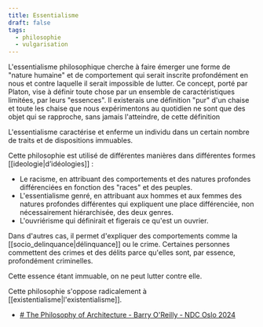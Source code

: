 ```yaml
---
title: Essentialisme
draft: false
tags:
  - philosophie
  - vulgarisation
---
```


L'essentialisme philosophique cherche à faire émerger une forme de "nature humaine" et de comportement qui serait inscrite profondément en nous et contre laquelle il serait impossible de lutter. Ce concept, porté par Platon, vise à définir toute chose par un ensemble de caractéristiques limitées, par leurs "essences". Il existerais une définition "pur" d'un chaise et toute les chaise que nous expérimentons au quotidien ne sont que des objet qui se rapproche, sans jamais l'atteindre, de cette définition

L'essentialisme caractérise et enferme un individu dans un certain nombre de traits et de dispositions immuables.

Cette philosophie est utilisé de différentes manières dans différentes formes [[ideologie|d’idéologies]] :

- Le racisme, en attribuant des comportements et des natures profondes différenciées en fonction des "races" et des peuples.
- L'essentialisme genré, en attribuant aux hommes et aux femmes des natures profondes différentes qui expliquent une place différenciée, non nécessairement hiérarchisée, des deux genres.
- L'ouvriérisme qui définirait et figerais ce qu'est un ouvrier.

Dans d'autres cas, il permet d'expliquer des comportements comme la [[socio_delinquance|délinquance]] ou le crime. Certaines personnes commettent des crimes et des délits parce qu'elles sont, par essence, profondément criminelles.

Cette essence étant immuable, on ne peut lutter contre elle.

Cette philosophie s'oppose radicalement à [[existentialisme|l'existentialisme]].

- [# The Philosophy of Architecture - Barry O'Reilly - NDC Oslo 2024](https://www.youtube.com/watch?v=H8ZOp8ayluU)
